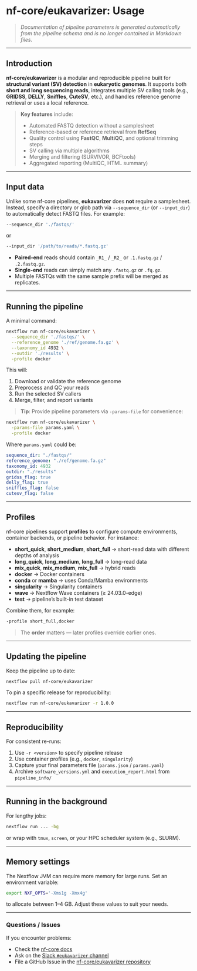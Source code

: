# nf-core/eukavarizer: Usage

> _Documentation of pipeline parameters is generated automatically from the pipeline schema and is no longer contained in Markdown files._

---

## Introduction

**nf-core/eukavarizer** is a modular and reproducible pipeline built for **structural variant (SV) detection** in **eukaryotic genomes**. It supports both **short and long sequencing reads**, integrates multiple SV calling tools (e.g., **GRIDSS**, **DELLY**, **Sniffles**, **CuteSV**, etc.), and handles reference genome retrieval or uses a local reference.

> **Key features** include:
> - Automated FASTQ detection without a samplesheet
> - Reference-based or reference retrieval from **RefSeq**
> - Quality control using **FastQC**, **MultiQC**, and optional trimming steps
> - SV calling via multiple algorithms
> - Merging and filtering (SURVIVOR, BCFtools)
> - Aggregated reporting (MultiQC, HTML summary)

---

## Input data

Unlike some nf-core pipelines, **eukavarizer** does **not** require a samplesheet. Instead, specify a directory or glob path via `--sequence_dir` (or `--input_dir`) to automatically detect FASTQ files. For example:

```bash
--sequence_dir './fastqs/'
```
or
```bash
--input_dir '/path/to/reads/*.fastq.gz'
```

- **Paired-end** reads should contain `_R1_` / `_R2_` or `.1.fastq.gz` / `.2.fastq.gz`.
- **Single-end** reads can simply match any `.fastq.gz` or `.fq.gz`.
- Multiple FASTQs with the same sample prefix will be merged as replicates.

---

## Running the pipeline

A minimal command:

```bash
nextflow run nf-core/eukavarizer \
  --sequence_dir './fastqs/' \
  --reference_genome './ref/genome.fa.gz' \
  --taxonomy_id 4932 \
  --outdir './results' \
  -profile docker
```

This will:
1. Download or validate the reference genome
2. Preprocess and QC your reads
3. Run the selected SV callers
4. Merge, filter, and report variants

> **Tip**: Provide pipeline parameters via `-params-file` for convenience:

```bash
nextflow run nf-core/eukavarizer \
  -params-file params.yaml \
  -profile docker
```

Where `params.yaml` could be:

```yaml
sequence_dir: "./fastqs/"
reference_genome: "./ref/genome.fa.gz"
taxonomy_id: 4932
outdir: "./results"
gridss_flag: true
delly_flag: true
sniffles_flag: false
cutesv_flag: false
```

---

## Profiles

nf-core pipelines support **profiles** to configure compute environments, container backends, or pipeline behavior. For instance:

- **short_quick**, **short_medium**, **short_full** → short-read data with different depths of analysis
- **long_quick**, **long_medium**, **long_full** → long-read data
- **mix_quick**, **mix_medium**, **mix_full** → hybrid reads
- **docker** → Docker containers
- **conda** or **mamba** → uses Conda/Mamba environments
- **singularity** → Singularity containers
- **wave** → Nextflow Wave containers (≥ 24.03.0-edge)
- **test** → pipeline’s built-in test dataset

Combine them, for example:

```bash
-profile short_full,docker
```

> The **order** matters — later profiles override earlier ones.

---

## Updating the pipeline

Keep the pipeline up to date:

```bash
nextflow pull nf-core/eukavarizer
```

To pin a specific release for reproducibility:

```bash
nextflow run nf-core/eukavarizer -r 1.0.0
```

---

## Reproducibility

For consistent re-runs:

1. Use `-r <version>` to specify pipeline release
2. Use container profiles (e.g., `docker`, `singularity`)
3. Capture your final parameters file (`params.json` / `params.yaml`)
4. Archive `software_versions.yml` and `execution_report.html` from `pipeline_info/`

---

## Running in the background

For lengthy jobs:

```bash
nextflow run ... -bg
```
or wrap with `tmux`, `screen`, or your HPC scheduler system (e.g., SLURM).

---

## Memory settings

The Nextflow JVM can require more memory for large runs. Set an environment variable:

```bash
export NXF_OPTS='-Xms1g -Xmx4g'
```

to allocate between 1–4 GB. Adjust these values to suit your needs.

---

### Questions / Issues

If you encounter problems:

- Check the [nf-core docs](https://nf-co.re/docs)
- Ask on the [Slack `#eukavarizer` channel](https://nfcore.slack.com/channels/eukavarizer)
- File a GitHub Issue in the [nf-core/eukavarizer repository](https://github.com/nf-core/eukavarizer/issues)
